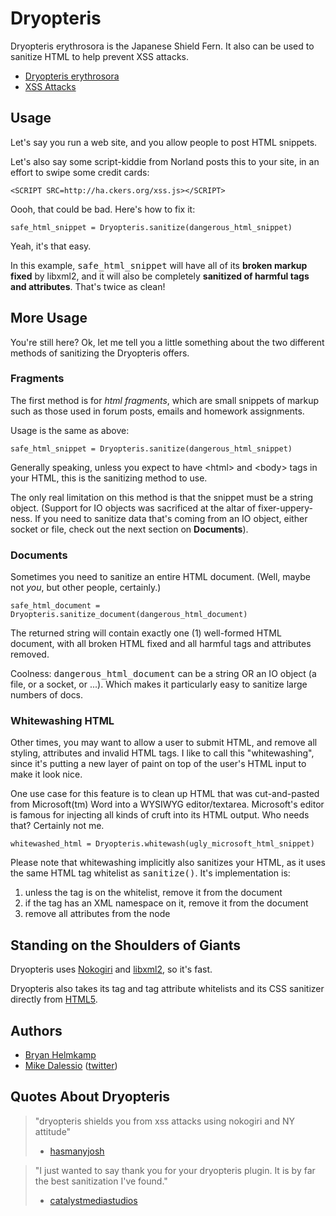 Dryopteris
==========

Dryopteris erythrosora is the Japanese Shield Fern. It also can be used to sanitize HTML to help prevent XSS attacks.

* [Dryopteris erythrosora](http://en.wikipedia.org/wiki/Dryopteris_erythrosora)
* [XSS Attacks](http://en.wikipedia.org/wiki/Cross-site_scripting)

Usage
-----

Let's say you run a web site, and you allow people to post HTML snippets.

Let's also say some script-kiddie from Norland posts this to your site, in an effort to swipe some credit cards:

    <SCRIPT SRC=http://ha.ckers.org/xss.js></SCRIPT>

Oooh, that could be bad. Here's how to fix it:

    safe_html_snippet = Dryopteris.sanitize(dangerous_html_snippet)

Yeah, it's that easy.

In this example, <tt>safe\_html\_snippet</tt> will have all of its __broken markup fixed__ by libxml2, and it will also be completely __sanitized of harmful tags and attributes__. That's twice as clean!


More Usage
-----

You're still here? Ok, let me tell you a little something about the two different methods of sanitizing the Dryopteris offers.

### Fragments

The first method is for _html fragments_, which are small snippets of markup such as those used in forum posts, emails and homework assignments.

Usage is the same as above:

    safe_html_snippet = Dryopteris.sanitize(dangerous_html_snippet)

Generally speaking, unless you expect to have &lt;html&gt; and &lt;body&gt; tags in your HTML, this is the sanitizing method to use.

The only real limitation on this method is that the snippet must be a string object. (Support for IO objects was sacrificed at the altar of fixer-uppery-ness. If you need to sanitize data that's coming from an IO object, either socket or file, check out the next section on __Documents__).

### Documents

Sometimes you need to sanitize an entire HTML document. (Well, maybe not _you_, but other people, certainly.)

    safe_html_document = Dryopteris.sanitize_document(dangerous_html_document)

The returned string will contain exactly one (1) well-formed HTML document, with all broken HTML fixed and all harmful tags and attributes removed.

Coolness: <tt>dangerous\_html\_document</tt> can be a string OR an IO object (a file, or a socket, or ...). Which makes it particularly easy to sanitize large numbers of docs.

### Whitewashing HTML

Other times, you may want to allow a user to submit HTML, and remove all styling, attributes and invalid HTML tags. I like to call this "whitewashing", since it's putting a new layer of paint on top of the user's HTML input to make it look nice.

One use case for this feature is to clean up HTML that was cut-and-pasted from Microsoft(tm) Word into a WYSIWYG editor/textarea. Microsoft's editor is famous for injecting all kinds of cruft into its HTML output. Who needs that? Certainly not me.

    whitewashed_html = Dryopteris.whitewash(ugly_microsoft_html_snippet)

Please note that whitewashing implicitly also sanitizes your HTML, as it uses the same HTML tag whitelist as <tt>sanitize()</tt>. It's implementation is:

 1. unless the tag is on the whitelist, remove it from the document
 2. if the tag has an XML namespace on it, remove it from the document
 2. remove all attributes from the node

Standing on the Shoulders of Giants
-----

Dryopteris uses [Nokogiri](http://nokogiri.rubyforge.org/) and [libxml2](http://xmlsoft.org/), so it's fast.

Dryopteris also takes its tag and tag attribute whitelists and its CSS sanitizer directly from [HTML5](http://code.google.com/p/html5lib/).


Authors
-----
* [Bryan Helmkamp](http://www.brynary.com/)
* [Mike Dalessio](http://mike.daless.io/) ([twitter](http://twitter.com/flavorjones))


Quotes About Dryopteris
-----

> "dryopteris shields you from xss attacks using nokogiri and NY attitude"
>  - [hasmanyjosh](http://blog.hasmanythrough.com/)

> "I just wanted to say thank you for your dryopteris plugin. It is by far the best sanitization I've found."
>  - [catalystmediastudios](http://github.com/catalystmediastudios)

